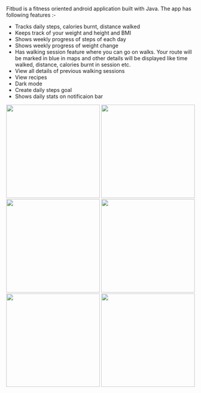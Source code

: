 Fitbud is a fitness oriented android application built with Java. The app has following features :-
- Tracks daily steps, calories burnt, distance walked
- Keeps track of your weight and height and BMI
- Shows weekly progress of steps of each day
- Shows weekly progress of weight change
- Has walking session feature where you can go on walks. Your route will be marked in blue in maps and other details will be displayed like time walked, distance, calories burnt in session etc.
- View all details of previous walking sessions
- View recipes
- Dark mode
- Create daily steps goal
- Shows daily stats on notificaion bar

<p float="left">
  <img src="https://user-images.githubusercontent.com/57085768/219954726-df7a0c33-d0d1-4b09-a67d-eee18ecf748a.jpeg" width=250 padding="10px">
  <img src="https://user-images.githubusercontent.com/57085768/219954729-5e708b70-e5ff-4367-bf67-81b9b118a55c.jpeg" width=250 padding="10px">
  <img src="https://user-images.githubusercontent.com/57085768/219954733-10264e73-d9e5-480a-9e60-e8916fecdec2.jpeg" width=250 padding="10px">
  <img src="https://user-images.githubusercontent.com/57085768/219954739-22881e10-e1d4-45c9-bec5-d0b9008e1f9d.jpeg" width=250 padding="10px">
  <img src="https://user-images.githubusercontent.com/57085768/219954741-17735b20-8a8a-4e7b-8b7d-d4f6ba8e72a6.jpeg" width=250 padding="10px">
  <img src="https://user-images.githubusercontent.com/57085768/219955300-2c4406ce-30d2-4f3c-8791-2f1e77dfc00c.jpeg" width=250 padding="10px">
</p>
